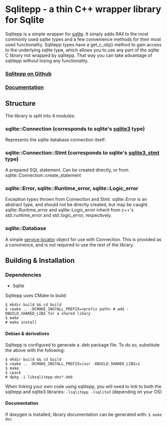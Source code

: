 # Sqlitepp - a thin C++ wrapper library for Sqlite

Sqlitepp is a simple wrapper for [sqlite](https://www.sqlite.org). It simply
adds RAII to the most commonly used sqlite types and a few convenience methods
for their most used functionality. Sqlitepp types have a get_c_obj() method to
gain access to the underlying sqlite type, which allows you to use any part of
the sqlite C library not wrapped by sqlitepp. That way you can take advantage of
sqlitepp without losing any functionality.

### [Sqlitepp on Github](https://github.com/mattvchandler/sqlitepp)

### [Documentation](https://mattvchandler.github.io/sqlitepp/index.html)

## Structure

The library is split into 4 modules:

### sqlite::Connection (corresponds to sqlite's [sqlite3](https://www.sqlite.org/c3ref/sqlite3.html) type)

Represents the sqlite database connection itself.

### sqlite::Connection::Stmt (corresponds to sqlite's [sqlite3_stmt](https://www.sqlite.org/c3ref/stmt.html) type)

A prepared SQL statement. Can be created directly, or from
sqlite::Connection::create_statement

### sqlite::Error, sqlite::Runtime_error, sqlite::Logic_error

Exception types thrown from Connection and Stmt. sqlite::Error is an abstract
type, and should not be directly created, but may be caught.
sqlite::Runtime_error and sqlite::Logic_error inherit from c++'s
std::runtime_error and std::logic_error, respectively.

### sqlite::Database

A simple [service locator](https://en.wikipedia.org/wiki/Service_locator_pattern)
object for use with Connection. This is provided as a convinence, and is not
required to use the rest of the library.

## Building & Installation

### Dependencies

* Sqlite

Sqlitepp uses CMake to build:

    $ mkdir build && cd build
    $ cmake .. -DCMAKE_INSTALL_PREFIX=<prefix path> # add -DBUILD_SHARED_LIBS for a shared libary
    $ make
    # make install

#### Debian & derivatives
Sqlitepp is configured to generate a .deb package file. To do so, substitute the
above with the following:

    $ mkdir build && cd build
    $ cmake .. -DCMAKE_INSTALL_PREFIX=/usr -DBUILD_SHARED_LIBS=1
    $ make
    $ cpack
    # dpkg -i libsqlitepp-dev*.deb

When linking your own code using sqlitepp, you will need to link to both the
sqlitepp and sqlite3 libraries: `-lsqlitepp -lsqlite3` (depending on your OS)

#### Documentation
If doxygen is installed, library documentation can be generated with: `$ make doc`
